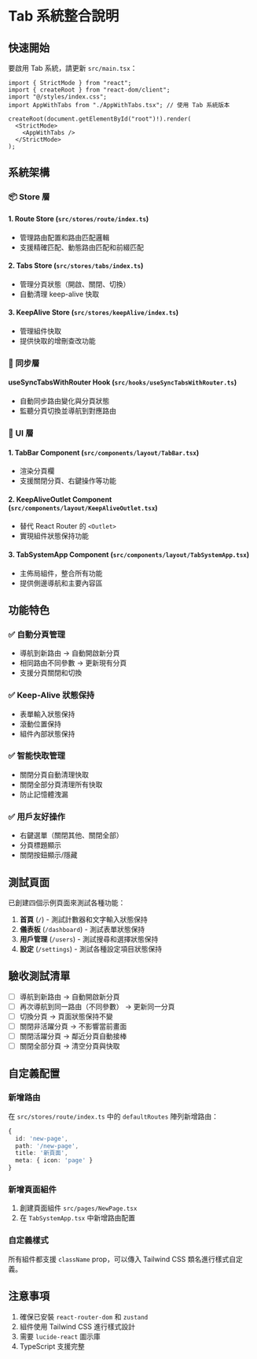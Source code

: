 # Tab 系統整合說明

## 快速開始

要啟用 Tab 系統，請更新 `src/main.tsx`：

```tsx
import { StrictMode } from "react";
import { createRoot } from "react-dom/client";
import "@/styles/index.css";
import AppWithTabs from "./AppWithTabs.tsx"; // 使用 Tab 系統版本

createRoot(document.getElementById("root")!).render(
  <StrictMode>
    <AppWithTabs />
  </StrictMode>
);
```

## 系統架構

### 📦 Store 層

#### 1. Route Store (`src/stores/route/index.ts`)

- 管理路由配置和路由匹配邏輯
- 支援精確匹配、動態路由匹配和前綴匹配

#### 2. Tabs Store (`src/stores/tabs/index.ts`)

- 管理分頁狀態（開啟、關閉、切換）
- 自動清理 keep-alive 快取

#### 3. KeepAlive Store (`src/stores/keepAlive/index.ts`)

- 管理組件快取
- 提供快取的增刪查改功能

### 🔗 同步層

#### useSyncTabsWithRouter Hook (`src/hooks/useSyncTabsWithRouter.ts`)

- 自動同步路由變化與分頁狀態
- 監聽分頁切換並導航到對應路由

### 🎨 UI 層

#### 1. TabBar Component (`src/components/layout/TabBar.tsx`)

- 渲染分頁欄
- 支援關閉分頁、右鍵操作等功能

#### 2. KeepAliveOutlet Component (`src/components/layout/KeepAliveOutlet.tsx`)

- 替代 React Router 的 `<Outlet>`
- 實現組件狀態保持功能

#### 3. TabSystemApp Component (`src/components/layout/TabSystemApp.tsx`)

- 主佈局組件，整合所有功能
- 提供側邊導航和主要內容區

## 功能特色

### ✅ 自動分頁管理

- 導航到新路由 → 自動開啟新分頁
- 相同路由不同參數 → 更新現有分頁
- 支援分頁關閉和切換

### ✅ Keep-Alive 狀態保持

- 表單輸入狀態保持
- 滾動位置保持
- 組件內部狀態保持

### ✅ 智能快取管理

- 關閉分頁自動清理快取
- 關閉全部分頁清理所有快取
- 防止記憶體洩漏

### ✅ 用戶友好操作

- 右鍵選單（關閉其他、關閉全部）
- 分頁標題顯示
- 關閉按鈕顯示/隱藏

## 測試頁面

已創建四個示例頁面來測試各種功能：

1. **首頁** (`/`) - 測試計數器和文字輸入狀態保持
2. **儀表板** (`/dashboard`) - 測試表單狀態保持
3. **用戶管理** (`/users`) - 測試搜尋和選擇狀態保持
4. **設定** (`/settings`) - 測試各種設定項目狀態保持

## 驗收測試清單

- [ ] 導航到新路由 → 自動開啟新分頁
- [ ] 再次導航到同一路由（不同參數） → 更新同一分頁
- [ ] 切換分頁 → 頁面狀態保持不變
- [ ] 關閉非活躍分頁 → 不影響當前畫面
- [ ] 關閉活躍分頁 → 鄰近分頁自動接棒
- [ ] 關閉全部分頁 → 清空分頁與快取

## 自定義配置

### 新增路由

在 `src/stores/route/index.ts` 中的 `defaultRoutes` 陣列新增路由：

```typescript
{
  id: 'new-page',
  path: '/new-page',
  title: '新頁面',
  meta: { icon: 'page' }
}
```

### 新增頁面組件

1. 創建頁面組件 `src/pages/NewPage.tsx`
2. 在 `TabSystemApp.tsx` 中新增路由配置

### 自定義樣式

所有組件都支援 `className` prop，可以傳入 Tailwind CSS 類名進行樣式自定義。

## 注意事項

1. 確保已安裝 `react-router-dom` 和 `zustand`
2. 組件使用 Tailwind CSS 進行樣式設計
3. 需要 `lucide-react` 圖示庫
4. TypeScript 支援完整
